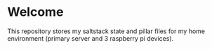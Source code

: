 # Welcome

This repository stores my saltstack state and pillar files for my home environment (primary server and 3 raspberry pi devices).
